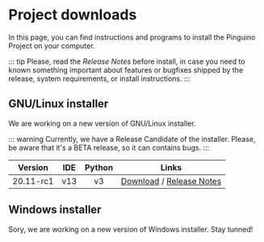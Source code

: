 # Project downloads

In this page, you can find instructions and programs to install the Pinguino Project on your computer.

::: tip
Please, read the *Release Notes* before install, in case you need to known something important about features or bugfixes shipped by the release, system requirements, or install instructions.
:::

## GNU/Linux installer

We are working on a new version of GNU/Linux installer.

::: warning
Currently, we have a Release Candidate of the installer. Please, be aware that it's a BETA release, so it can contains bugs.
:::

|  Version  | IDE | Python |  Links   |
:----------:|:---:|:------:|:--------:|
| 20.11-rc1 | v13 |   v3   |[Download](https://github.com/PinguinoIDE/pinguino-installers/releases/download/v20.11-rc1/installer-v2.sh) / [Release Notes](https://github.com/PinguinoIDE/pinguino-installers/releases/tag/v20.11-rc1) |

## Windows installer

Sory, we are working on a new version of Windows installer. Stay tunned!
